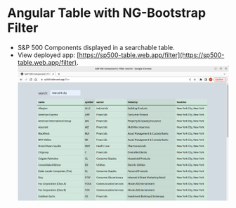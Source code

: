 # Angular Table with NG-Bootstrap Filter
 - S&P 500 Components displayed in a searchable table.
 - View deployed app: [https://sp500-table.web.app/filter](https://sp500-table.web.app/filter).
![Angular Table Filtering Screenshot](screenshot.png)

